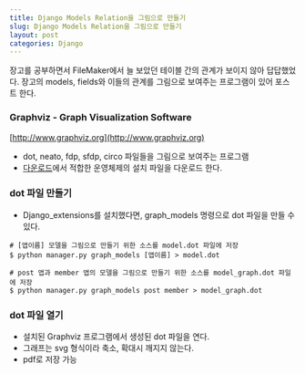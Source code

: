 ```yaml
---
title: Django Models Relation을 그림으로 만들기
slug: Django Models Relation을 그림으로 만들기
layout: post
categories: Django
---
```



장고를 공부하면서 FileMaker에서 늘 보았던 테이블 간의 관계가 보이지 않아 답답했었다. 
장고의 models, fields와 이들의 관계를 그림으로 보여주는 프로그램이 있어 포스트 한다.

### Graphviz - Graph Visualization Software

[http://www.graphviz.org](http://www.graphviz.org)

- dot, neato, fdp, sfdp, circo 파일들을 그림으로 보여주는 프로그램
- [다운로드](http://www.graphviz.org/Download..php)에서 적합한 운영체제의 설치 파일을 다운로드 한다.


### dot 파일 만들기

- Django\_extensions를 설치했다면, graph\_models 명령으로 dot 파일을 만들 수 있다.

```
# [앱이름] 모델을 그림으로 만들기 위한 소스를 model.dot 파일에 저장
$ python manager.py graph_models [앱이름] > model.dot

# post 앱과 member 앱의 모델을 그림으로 만들기 위한 소스를 model_graph.dot 파일에 저장
$ python manager.py graph_models post member > model_graph.dot
```

### dot 파일 열기

- 설치된 Graphviz 프로그램에서 생성된 dot 파일을 연다.
- 그래프는 svg 형식이라 축소, 확대시 깨지지 않는다.
- pdf로 저장 가능